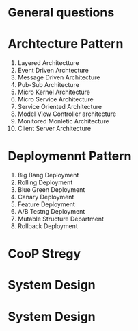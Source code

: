# General questions

# Archtecture Pattern

1. Layered Architectture
1. Event Driven Archtecture
1. Message Driven Architecture
1. Pub-Sub Architecture
1. Micro Kernel Architecture
1. Micro Service Architecture
1. Service Oriented Architecture
1. Model View Controller architecture
1. Monitored Monletic Architecture
1. Client Server Architecture



# Deploymennt Pattern
1. Big Bang Deployment
1. Rolling Deployment
1. Blue Green Deployment
1. Canary Deployment
1. Feature Deployment
1. A/B Testng Deployment
1. Mutable Structure Department
1. Rollback Deployment

# CooP Stregy

# System Design

# System Design
